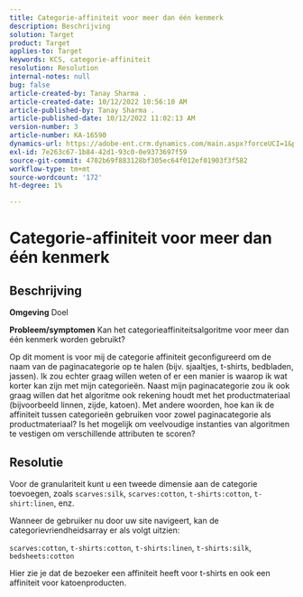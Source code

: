 ```yaml
---
title: Categorie-affiniteit voor meer dan één kenmerk
description: Beschrijving
solution: Target
product: Target
applies-to: Target
keywords: KCS, categorie-affiniteit
resolution: Resolution
internal-notes: null
bug: false
article-created-by: Tanay Sharma .
article-created-date: 10/12/2022 10:56:10 AM
article-published-by: Tanay Sharma .
article-published-date: 10/12/2022 11:02:13 AM
version-number: 3
article-number: KA-16590
dynamics-url: https://adobe-ent.crm.dynamics.com/main.aspx?forceUCI=1&pagetype=entityrecord&etn=knowledgearticle&id=3df49f79-1c4a-ed11-bba2-0022480868ff
exl-id: 7e263c67-1b84-42d1-93c0-0e9373697f59
source-git-commit: 4702b69f883128bf305ec64f012ef01903f3f582
workflow-type: tm+mt
source-wordcount: '172'
ht-degree: 1%

---
```


# Categorie-affiniteit voor meer dan één kenmerk

## Beschrijving

<b>Omgeving</b>
Doel


<b>Probleem/symptomen</b>
Kan het categorieaffiniteitsalgoritme voor meer dan één kenmerk worden gebruikt?

Op dit moment is voor mij de categorie affiniteit geconfigureerd om de naam van de paginacategorie op te halen (bijv. sjaaltjes, t-shirts, bedbladen, jassen). Ik zou echter graag willen weten of er een manier is waarop ik wat korter kan zijn met mijn categorieën. Naast mijn paginacategorie zou ik ook graag willen dat het algoritme ook rekening houdt met het productmateriaal (bijvoorbeeld linnen, zijde, katoen). Met andere woorden, hoe kan ik de affiniteit tussen categorieën gebruiken voor zowel paginacategorie als productmateriaal? Is het mogelijk om veelvoudige instanties van algoritmen te vestigen om verschillende attributen te scoren?


## Resolutie


Voor de granulariteit kunt u een tweede dimensie aan de categorie toevoegen, zoals `scarves:silk`, `scarves:cotton`, `t-shirts:cotton`, `t-shirt:linen`, enz.

Wanneer de gebruiker nu door uw site navigeert, kan de categorievriendheidsarray er als volgt uitzien:

`scarves:cotton`, `t-shirts:cotton`, `t-shirts:linen`, `t-shirts:silk`, `bedsheets:cotton`

Hier zie je dat de bezoeker een affiniteit heeft voor t-shirts en ook een affiniteit voor katoenproducten.
